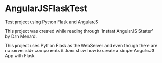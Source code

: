 AngularJSFlaskTest
==================

Test project using Python Flask and AngularJS

This project was created while reading through 'Instant AngularJS Starter' by Dan Menard.

This project uses Python Flask as the WebServer and even though there are no server side
components it does show how to create a simple AngularJS App with Flask.

